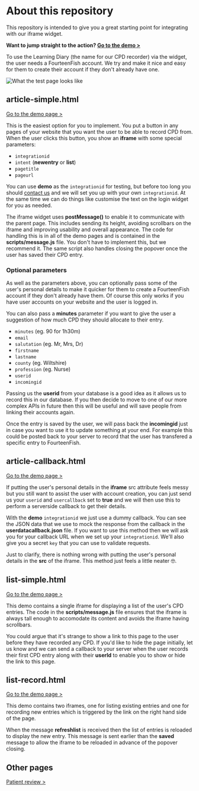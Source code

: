 # About this repository

This repository is intended to give you a great starting point for integrating with our iframe widget.

**Want to jump straight to the action? [Go to the demo >](https://philwilks.github.io/FourteenFish-Integration/article-simple.html)**

To use the Learning Diary (the name for our CPD recorder) via the widget, the user needs a FourteenFish account. We try and make it nice and easy for them to create their account if they don't already have one.

![What the test page looks like](http://i.imgur.com/G1Q78cb.png)

## article-simple.html

[Go to the demo page >](https://philwilks.github.io/FourteenFish-Integration/article-simple.html)

This is the easiest option for you to implement. You put a button in any pages of your website that you want the user to be able to record CPD from. When the user clicks this button, you show an **iframe** with some special parameters:

+ `integrationid`
+ `intent` (**newentry** or **list**)
+ `pagetitle`
+ `pageurl`

You can use **demo** as the `integrationid` for testing, but before too long you should [contact us](https://www.fourteenfish.com/contact) and we will set you up with your own `integrationid`. At the same time we can do things like customise the text on the login widget for you as needed.

The iframe widget uses **postMessage()** to enable it to communicate with the parent page. This includes sending its height, avoiding scrollbars on the iframe and improving usability and overall appearance. The code for handling this is in all of the demo pages and is contained in the **scripts/message.js** file. You don't have to implement this, but we recommend it. The same script also handles closing the popover once the user has saved their CPD entry.

### Optional parameters

As well as the parameters above, you can optionally pass some of the user's personal details to make it quicker for them to create a FourteenFish account if they don't already have them. Of course this only works if you have user accounts on your website and the user is logged in.

You can also pass a **minutes** parameter if you want to give the user a suggestion of how much CPD they should allocate to their entry.

+ `minutes` (eg. 90 for 1h30m)
+ `email`
+ `salutation` (eg. Mr, Mrs, Dr)
+ `firstname`
+ `lastname`
+ `county` (eg. Wiltshire)
+ `profession` (eg. Nurse)
+ `userid`
+ `incomingid`

Passing us the **userid** from your database is a good idea as it allows us to record this in our database. If you then decide to move to one of our more complex APIs in future then this will be useful and will save people from linking their accounts again.

Once the entry is saved by the user, we will pass back the **incomingid** just in case you want to use it to update something at your end. For example this could be posted back to your server to record that the user has transfered a specific entry to FourteenFish.

## article-callback.html

[Go to the demo page >](https://philwilks.github.io/FourteenFish-Integration/article-callback.html)

If putting the user's personal details in the **iframe** src attribute feels messy but you still want to assist the user with account creation, you can just send us your `userid` and `usercallback` set to **true** and we will then use this to perform a serverside callback to get their details. 

With the **demo** `integrationid` we just use a dummy callback. You can see the JSON data that we use to mock the response from the callback in the **userdatacallback.json** file. If you want to use this method then we will ask you for your callback URL when we set up your `integrationid`. We'll also give you a secret `key` that you can use to validate requests.

Just to clarify, there is nothing wrong with putting the user's personal details in the **src** of the iframe. This method just feels a little neater 🤓.  

## list-simple.html

[Go to the demo page >](https://philwilks.github.io/FourteenFish-Integration/list-simple.html)

This demo contains a single iframe for displaying a list of the user's CPD entries. The code in the **scripts/message.js** file ensures that the iframe is always tall enough to accomodate its content and avoids the iframe having scrollbars.

You could argue that it's strange to show a link to this page to the user before they have recorded any CPD. If you'd like to hide the page initially, let us know and we can send a callback to your server when the user records their first CPD entry along with their **userId** to enable you to show or hide the link to this page.

## list-record.html

[Go to the demo page >](https://philwilks.github.io/FourteenFish-Integration/list-record.html)

This demo contains two iframes, one for listing existing entries and one for recording new entries which is triggered by the link on the right hand side of the page.

When the message **refreshlist** is received then the list of entries is reloaded to display the new entry. This message is sent earlier than the **saved** message to allow the iframe to be reloaded in advance of the popover closing.

## Other pages

[Patient review >](https://philwilks.github.io/FourteenFish-Integration/patientreview.html)
